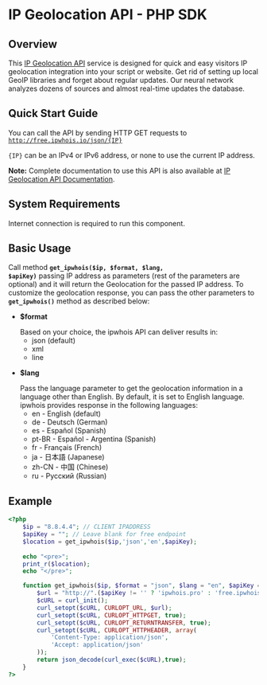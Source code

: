 <h1>IP Geolocation API  - PHP SDK</h1>

<h2>Overview</h2>

This <a href="https://ipwhois.io">IP Geolocation API</a> service is designed for quick and easy visitors IP geolocation integration into your script or website. Get rid of setting up local GeoIP libraries and forget about regular updates. Our neural network analyzes dozens of sources and almost real-time updates the database.

<h2>Quick Start Guide</h2>

You can call the API by sending HTTP GET requests to <code>http://free.ipwhois.io/json/{IP}</code>

<code>{IP}</code> can be an IPv4 or IPv6 address, or none to use the current IP address.

<strong>Note:</strong> Complete documentation to use this API is also available at <a href="https://ipwhois.io/documentation">IP Geolocation API Documentation</a>.

<h2>System Requirements</h2>

Internet connection is required to run this component.

<h2>Basic Usage</h2>

Call method <code><strong>get_ipwhois($ip, $format, $lang, $apiKey)</strong></code> passing IP address as parameters (rest of the parameters are optional) and it will return the Geolocation for the passed IP address. To customize the geolocation response, you can pass the other parameters to <code><strong>get_ipwhois()</strong></code> method as described below:

<ul>
<li>
<p><strong>$format</strong></p>
Based on your choice, the ipwhois API can deliver results in:
  <ul><li>json (default)</li><li>xml</li><li>line</li></ul>
</li>
  
<li>
<p><strong>$lang</strong></p>
Pass the language parameter to get the geolocation information in a language other than English. By default, it is set to English language.<br>
ipwhois provides response in the following languages:
  
<ul>
<li>en -	English (default)</li>
<li>de -	Deutsch (German)</li>
<li>es -	Español (Spanish)</li>
<li>pt-BR -	Español - Argentina (Spanish)</li>
<li>fr -	Français (French)</li>
<li>ja -	日本語 (Japanese)</li>
<li>zh-CN -	中国 (Chinese)</li>
<li>ru -	Русский (Russian)</li>
</ul>
 
</li>
</ul>

<h2>Example</h2>

```php
<?php
    $ip = "8.8.4.4"; // CLIENT IPADDRESS
    $apiKey = ""; // Leave blank for free endpoint
    $location = get_ipwhois($ip,'json','en',$apiKey);
    
    echo "<pre>";
    print_r($location);
    echo "</pre>";

    function get_ipwhois($ip, $format = "json", $lang = "en", $apiKey = "") {
        $url = "http://".($apiKey != '' ? 'ipwhois.pro' : 'free.ipwhois.io')."/".$format."/".$ip."?lang=".$lang.($apiKey != '' ? '&key='.$apiKey : '');
        $cURL = curl_init();
        curl_setopt($cURL, CURLOPT_URL, $url);
        curl_setopt($cURL, CURLOPT_HTTPGET, true);
        curl_setopt($cURL, CURLOPT_RETURNTRANSFER, true);
        curl_setopt($cURL, CURLOPT_HTTPHEADER, array(
            'Content-Type: application/json',
            'Accept: application/json'
        ));
        return json_decode(curl_exec($cURL),true);
    }
?>
```
